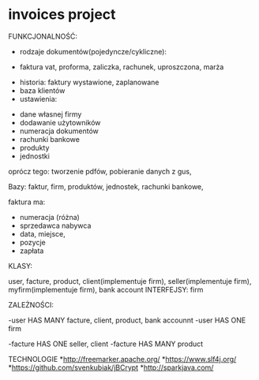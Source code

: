 # invoices project

FUNKCJONALNOŚĆ:

* rodzaje dokumentów(pojedyncze/cykliczne):
- faktura vat, proforma, zaliczka, rachunek, uproszczona, marża
* historia: faktury wystawione, zaplanowane
* baza klientów
* ustawienia:
- dane własnej firmy
- dodawanie użytowników 
- numeracja dokumentów
- rachunki bankowe
- produkty
- jednostki

oprócz tego:
tworzenie pdfów, pobieranie danych z gus, 


Bazy: faktur, firm, produktów, jednostek, rachunki bankowe, 

faktura ma: 
- numeracja (różna)
- sprzedawca nabywca 
- data, miejsce, 
- pozycje
- zapłata

KLASY:

user, facture, product, client(implementuje firm), seller(implementuje firm), myfirm(implementuje firm), bank account
INTERFEJSY:
firm

ZALEŻNOŚCI: 

-user HAS MANY facture, client, product, bank accounnt
-user HAS ONE firm

-facture HAS ONE seller, client
-facture HAS MANY product

TECHNOLOGIE
*http://freemarker.apache.org/
*https://www.slf4j.org/
*https://github.com/svenkubiak/jBCrypt
*http://sparkjava.com/
